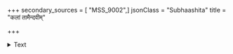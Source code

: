 +++
secondary_sources = [ "MSS_9002",]
jsonClass = "Subhaashita"
title = "कलां तामैन्दवीम्"

+++

<details><summary>Text</summary>

कलां तामैन्दवीं वन्दे यया यादष्पतिः पिता।  
आरुह्य हरमूर्धानं कृतस् त्रैलोक्यमूर्धनि॥
</details>
